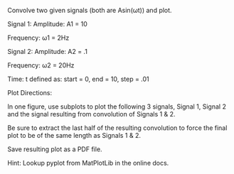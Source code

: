 Convolve two given signals (both are Asin(ωt)) and plot.

Signal 1: Amplitude: A1 = 10

Frequency: ω1 = 2Hz

Signal 2: Amplitude: A2 = .1

Frequency: ω2 = 20Hz

Time: t defined as: start = 0, end = 10, step = .01

Plot Directions:

In one figure, use subplots to plot the following 3 signals, Signal 1, Signal 2 and the signal
resulting from convolution of Signals 1 & 2.

Be sure to extract the last half of the resulting convolution to force the final plot to be of the
same length as Signals 1 & 2.

Save resulting plot as a PDF file.

Hint: Lookup pyplot from MatPlotLib in the online docs.
